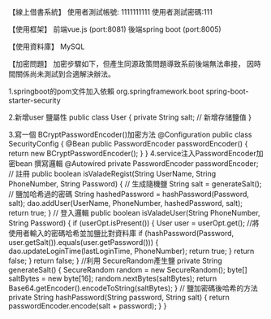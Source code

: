 【線上借書系統】
使用者測試帳號: 1111111111
使用者測試密碼:111

【使用框架】
前端vue.js (port:8081)
後端spring boot (port:8005)

【使用資料庫】
MySQL

【加密問題】
加密步驟如下，但產生同源政策問題導致系前後端無法串接，
因時間關係尚未測試到合適解決辦法。

1.springboot的pom文件加入依賴
<dependency>
    <groupId>org.springframework.boot</groupId>
    <artifactId>spring-boot-starter-security</artifactId>
</dependency>

2.新增user 鹽屬性
public class User {
    private String salt; // 新增存储鹽值
}

3.寫一個 BCryptPasswordEncoder()加密方法
@Configuration
public class SecurityConfig {
    @Bean
    public PasswordEncoder passwordEncoder() {
        return new BCryptPasswordEncoder();
    }
}
4.service注入PasswordEncoder加密bean 撰寫邏輯
    @Autowired 
    private PasswordEncoder passwordEncoder;
    // 註冊
    public boolean isValadeRegist(String UserName, String PhoneNumber, String Password) {
        // 生成隨機鹽
        String salt = generateSalt();
        // 鹽加哈希過的密碼
        String hashedPassword = hashPassword(Password, salt);
        dao.addUser(UserName, PhoneNumber, hashedPassword, salt);
        return true;
    }
    // 登入邏輯
    public boolean isValadeUser(String PhoneNumber, String Password) {
        if (userOpt.isPresent()) {
            User user = userOpt.get();
            //將使用者輸入的密碼哈希並加鹽比對資料庫
            if (hashPassword(Password, user.getSalt()).equals(user.getPassword())) {
                dao.updateLoginTime(lastLoginTime, PhoneNumber);
                return true;
            }
            return false;
        }
        return false;
    }
//利用 SecureRandom產生鹽
    private String generateSalt() {
        SecureRandom random = new SecureRandom();
        byte[] saltBytes = new byte[16];
        random.nextBytes(saltBytes);
        return Base64.getEncoder().encodeToString(saltBytes);
    }
// 鹽加密碼後哈希的方法
    private String hashPassword(String password, String salt) {
        return passwordEncoder.encode(salt + password);
    }
}
